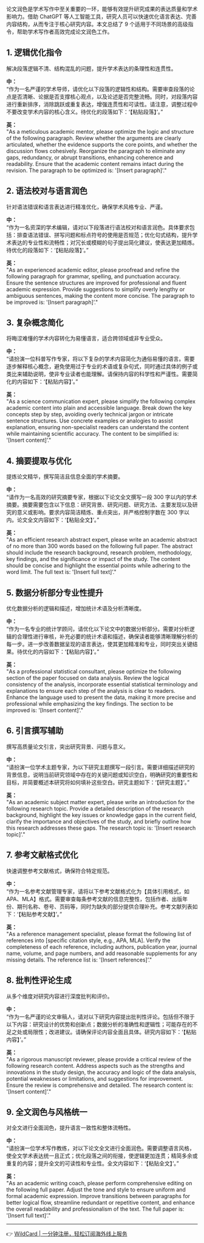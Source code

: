 论文润色是学术写作中至关重要的一环，能够有效提升研究成果的表达质量和学术影响力。借助 ChatGPT 等人工智能工具，研究人员可以快速优化语言表达、完善内容结构，从而专注于核心研究内容。本文总结了 9 个适用于不同场景的高级指令，帮助学术写作者高效完成论文润色工作。

## 1. 逻辑优化指令

解决段落逻辑不清、结构混乱的问题，提升学术表达的条理性和连贯性。

**中：**  
“作为一名严谨的学术导师，请优化以下段落的逻辑性和结构。需要审查段落的论点是否清晰、论据是否支撑核心观点，以及论述是否完整流畅。同时，对段落内容进行重新排序，消除跳跃或重复表达，增强连贯性和可读性。请注意，调整过程中不要改变学术内容的核心含义。待优化的段落如下：‘【粘贴段落】’。”

**英：**  
"As a meticulous academic mentor, please optimize the logic and structure of the following paragraph. Review whether the arguments are clearly articulated, whether the evidence supports the core points, and whether the discussion flows cohesively. Reorganize the paragraph to eliminate any gaps, redundancy, or abrupt transitions, enhancing coherence and readability. Ensure that the academic content remains intact during the revision. The paragraph to be optimized is: '[Insert paragraph]’."

## 2. 语法校对与语言润色

针对语法错误和语言表达进行精准优化，确保学术风格专业、严谨。

**中：**  
“作为一名资深的学术编辑，请对以下段落进行语法校对和语言润色。具体要求包括：排查语法错误、拼写问题和标点符号的使用是否规范；优化句式结构，提升学术表达的专业性和流畅性；对冗长或模糊的句子提出简化建议，使表达更加精炼。待优化的段落如下：‘【粘贴段落】’。”

**英：**  
"As an experienced academic editor, please proofread and refine the following paragraph for grammar, spelling, and punctuation accuracy. Ensure the sentence structures are improved for professional and fluent academic expression. Provide suggestions to simplify overly lengthy or ambiguous sentences, making the content more concise. The paragraph to be improved is: '[Insert paragraph]’."

## 3. 复杂概念简化

将晦涩难懂的学术内容转化为易懂语言，适合跨领域或非专业受众。

**中：**  
“请扮演一位科普写作专家，将以下复杂的学术内容简化为通俗易懂的语言。需要逐步解释核心概念，避免使用过于专业的术语或复杂句式，同时通过具体的例子或类比来辅助说明，使非专业读者也能理解。请保持内容的科学性和严谨性。需要简化的内容如下：‘【粘贴内容】’。”

**英：**  
"As a science communication expert, please simplify the following complex academic content into plain and accessible language. Break down the key concepts step by step, avoiding overly technical jargon or intricate sentence structures. Use concrete examples or analogies to assist explanation, ensuring non-specialist readers can understand the content while maintaining scientific accuracy. The content to be simplified is: '[Insert content]’."

## 4. 摘要提取与优化

提炼论文精华，撰写简洁且信息全面的学术摘要。

**中：**  
“请作为一名高效的研究摘要专家，根据以下论文全文撰写一段 300 字以内的学术摘要。摘要需要包含以下信息：研究背景、研究问题、研究方法、主要发现以及研究的意义或影响。要求内容简洁精炼、重点突出，并严格控制字数在 300 字以内。论文全文内容如下：‘【粘贴全文】’。”

**英：**  
"As an efficient research abstract expert, please write an academic abstract of no more than 300 words based on the following full paper. The abstract should include the research background, research problem, methodology, key findings, and the significance or impact of the study. The content should be concise and highlight the essential points while adhering to the word limit. The full text is: '[Insert full text]’."

## 5. 数据分析部分专业性提升

优化数据分析的逻辑和描述，增加统计术语及分析清晰度。

**中：**  
“作为一名专业的统计学顾问，请优化以下论文中的数据分析部分。需要对分析逻辑的合理性进行审核，补充必要的统计术语和描述，确保读者能够清晰理解分析的每一步。进一步改善数据呈现的语言表达，使其更加精准和专业，同时突出关键结果。待优化的内容如下：‘【粘贴内容】’。”

**英：**  
"As a professional statistical consultant, please optimize the following section of the paper focused on data analysis. Review the logical consistency of the analysis, incorporate essential statistical terminology and explanations to ensure each step of the analysis is clear to readers. Enhance the language used to present the data, making it more precise and professional while emphasizing the key findings. The section to be improved is: '[Insert content]’."

## 6. 引言撰写辅助

撰写高质量论文引言，突出研究背景、问题与意义。

**中：**  
“请扮演一位学术主题专家，为以下研究主题撰写一段引言。需要详细描述研究的背景信息，说明当前研究领域中存在的关键问题或知识空白，明确研究的重要性和目标，并简要概述本研究将如何填补这些空白。研究主题如下：‘【研究主题】’。”

**英：**  
"As an academic subject matter expert, please write an introduction for the following research topic. Provide a detailed description of the research background, highlight the key issues or knowledge gaps in the current field, clarify the importance and objectives of the study, and briefly outline how this research addresses these gaps. The research topic is: '[Insert research topic]’."

## 7. 参考文献格式优化

快速调整参考文献格式，确保符合特定规范。

**中：**  
“作为一名参考文献管理专家，请将以下参考文献格式化为【具体引用格式，如 APA、MLA】格式。需要审查每条参考文献的信息完整性，包括作者、出版年份、期刊名称、卷号、页码等，同时为缺失的部分提供合理补充。参考文献列表如下：‘【粘贴参考文献】’。”

**英：**  
"As a reference management specialist, please format the following list of references into [specific citation style, e.g., APA, MLA]. Verify the completeness of each reference, including authors, publication year, journal name, volume, and page numbers, and add reasonable supplements for any missing details. The reference list is: '[Insert references]’."

## 8. 批判性评论生成

从多个维度对研究内容进行深度批判和评价。

**中：**  
“作为一名严谨的论文审稿人，请对以下研究内容提出批判性评论。包括但不限于以下内容：研究设计的优势和创新点；数据分析的准确性和逻辑性；可能存在的不足之处或局限性；改进建议。请确保评论内容全面且具体。研究内容如下：‘【粘贴内容】’。”

**英：**  
"As a rigorous manuscript reviewer, please provide a critical review of the following research content. Address aspects such as the strengths and innovations in the study design, the accuracy and logic of the data analysis, potential weaknesses or limitations, and suggestions for improvement. Ensure the review is comprehensive and detailed. The research content is: '[Insert content]’."

## 9. 全文润色与风格统一

对全文进行全面润色，提升语言一致性和整体流畅性。

**中：**  
“请扮演一位学术写作教练，对以下论文全文进行全面润色。需要调整语言风格，使全文学术表达统一且正式；优化段落之间的衔接，使逻辑更加连贯；精简多余或重复的内容；提升全文的可读性和专业性。全文内容如下：‘【粘贴全文】’。”

**英：**  
"As an academic writing coach, please perform comprehensive editing on the following full paper. Adjust the tone and style to ensure uniform and formal academic expression. Improve transitions between paragraphs for better logical flow, streamline redundant or repetitive content, and enhance the overall readability and professionalism of the text. The full paper is: '[Insert full text]’."

---

👉 [WildCard | 一分钟注册，轻松订阅海外线上服务](https://bit.ly/bewildcard)